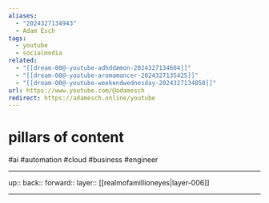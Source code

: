```yaml
---
aliases:
  - "2024327134943"
  - Adam Esch
tags:
  - youtube
  - socialmedia
related:
  - "[[dream-00@-youtube-adhddæmon-2024327134604]]"
  - "[[dream-00@-youtube-aromamancer-2024327135425]]"
  - "[[dream-00@-youtube-weekendwednesday-2024327134850]]"
url: https://www.youtube.com/@adamesch
redirect: https://adamesch.online/youtube
---
```


# pillars of content

#ai #automation #cloud #business #engineer

***

up:: 
back:: 
forward:: 
layer:: [[realmofamillioneyes|layer-006]]

***
